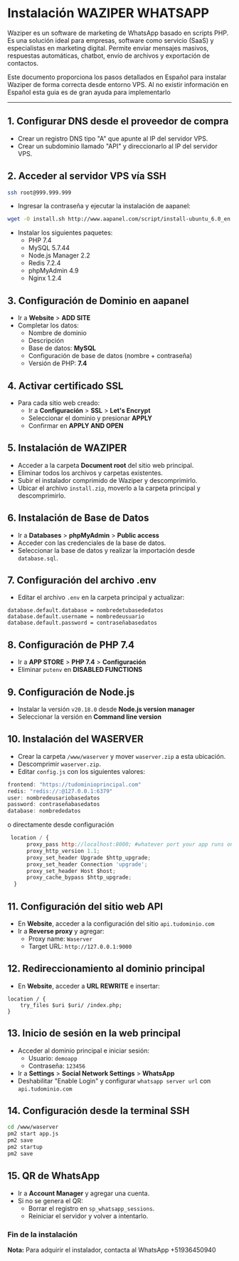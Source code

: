 # Instalación WAZIPER WHATSAPP

Waziper es un software de marketing de WhatsApp basado en scripts PHP. Es una solución ideal para empresas, software como servicio (SaaS) y especialistas en marketing digital. Permite enviar mensajes masivos, respuestas automáticas, chatbot, envío de archivos y exportación de contactos.

Este documento proporciona los pasos detallados en Español para instalar Waziper de forma correcta desde entorno VPS. Al no existir información en Español esta guia es de gran ayuda para implementarlo

---

## 1. Configurar DNS desde el proveedor de compra
- Crear un registro DNS tipo "A" que apunte al IP del servidor VPS.
- Crear un subdominio llamado "API" y direccionarlo al IP del servidor VPS.

## 2. Acceder al servidor VPS vía SSH
```sh
ssh root@999.999.999
```
- Ingresar la contraseña y ejecutar la instalación de aapanel:
```sh
wget -O install.sh http://www.aapanel.com/script/install-ubuntu_6.0_en.sh && sudo bash install.sh aapanel
```
- Instalar los siguientes paquetes:
  - PHP 7.4
  - MySQL 5.7.44
  - Node.js Manager 2.2
  - Redis 7.2.4
  - phpMyAdmin 4.9
  - Nginx 1.2.4

## 3. Configuración de Dominio en aapanel
- Ir a **Website** > **ADD SITE**
- Completar los datos:
  - Nombre de dominio
  - Descripción
  - Base de datos: **MySQL**
  - Configuración de base de datos (nombre + contraseña)
  - Versión de PHP: **7.4**

## 4. Activar certificado SSL
- Para cada sitio web creado:
  - Ir a **Configuración** > **SSL** > **Let's Encrypt**
  - Seleccionar el dominio y presionar **APPLY**
  - Confirmar en **APPLY AND OPEN**

## 5. Instalación de WAZIPER
- Acceder a la carpeta **Document root** del sitio web principal.
- Eliminar todos los archivos y carpetas existentes.
- Subir el instalador comprimido de Waziper y descomprimirlo.
- Ubicar el archivo `install.zip`, moverlo a la carpeta principal y descomprimirlo.

## 6. Instalación de Base de Datos
- Ir a **Databases** > **phpMyAdmin** > **Public access**
- Acceder con las credenciales de la base de datos.
- Seleccionar la base de datos y realizar la importación desde `database.sql`.

## 7. Configuración del archivo .env
- Editar el archivo `.env` en la carpeta principal y actualizar:
```env
database.default.database = nombredetubasededatos
database.default.username = nombredeusuario
database.default.password = contraseñabasedatos
```

## 8. Configuración de PHP 7.4
- Ir a **APP STORE** > **PHP 7.4** > **Configuración**
- Eliminar `putenv` en **DISABLED FUNCTIONS**

## 9. Configuración de Node.js
- Instalar la versión `v20.18.0` desde **Node.js version manager**
- Seleccionar la versión en **Command line version**

## 10. Instalación del WASERVER
- Crear la carpeta `/www/waserver` y mover `waserver.zip` a esta ubicación.
- Descomprimir `waserver.zip`.
- Editar `config.js` con los siguientes valores:
```js
frontend: "https://tudominioprincipal.com"
redis: "redis://:@127.0.0.1:6379"
user: nombredeusariobasedatos
password: contraseñabasedatos
database: nombrededatos
```
o directamente desde configuración
```js
 location / {
      proxy_pass http://localhost:8000; #whatever port your app runs on
      proxy_http_version 1.1;
      proxy_set_header Upgrade $http_upgrade;
      proxy_set_header Connection 'upgrade';
      proxy_set_header Host $host;
      proxy_cache_bypass $http_upgrade;
  }    
```

## 11. Configuración del sitio web API
- En **Website**, acceder a la configuración del sitio `api.tudominio.com`
- Ir a **Reverse proxy** y agregar:
  - Proxy name: `Waserver`
  - Target URL: `http://127.0.0.1:9000`

## 12. Redireccionamiento al dominio principal
- En **Website**, acceder a **URL REWRITE** e insertar:
```nginx
location / {
    try_files $uri $uri/ /index.php;
}
```

## 13. Inicio de sesión en la web principal
- Acceder al dominio principal e iniciar sesión:
  - Usuario: `demoapp`
  - Contraseña: `123456`
- Ir a **Settings** > **Social Network Settings** > **WhatsApp**
- Deshabilitar "Enable Login" y configurar `whatsapp server url` con `api.tudominio.com`

## 14. Configuración desde la terminal SSH
```sh
cd /www/waserver
pm2 start app.js
pm2 save
pm2 startup
pm2 save
```

## 15. QR de WhatsApp
- Ir a **Account Manager** y agregar una cuenta.
- Si no se genera el QR:
  - Borrar el registro en `sp_whatsapp_sessions`.
  - Reiniciar el servidor y volver a intentarlo.

### Fin de la instalación

**Nota:** Para adquirir el instalador, contacta al WhatsApp +51936450940


